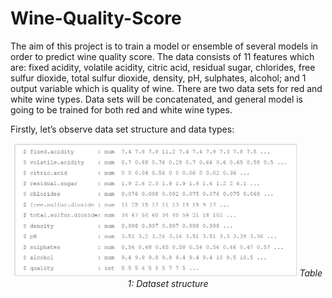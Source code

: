# Wine-Quality-Score

The aim of this project is to train a model or ensemble of several models in order to predict wine quality score. The data consists of 11 features which are: fixed acidity, volatile acidity, citric acid, residual sugar, chlorides, free sulfur dioxide, total sulfur dioxide, density, pH, sulphates, alcohol; and 1 output variable which is quality of wine. There are two data sets for red and white wine types. Data sets will be concatenated, and general model is going to be trained for both red and white wine types.

Firstly, let’s observe data set structure and data types:

<p align="center">
  <img width="90%" height="90%" src="https://raw.githubusercontent.com/BatyaGG/Wine-Quality-Score/master/figures/structure.JPG">
  <i>Table 1: Dataset structure</i>
</p>
